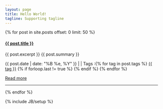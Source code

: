 ```yaml
---
layout: page
title: Hello World!
tagline: Supporting tagline
---
```

{% for post in site.posts offset: 0 limit: 50 %}
<div class="row">
<div class="span7">
<div class="row">
<div class="span2">

</div>
<div class="span5">
<h4><strong><a href="{{ post.url }}">{{ post.title }}</a></strong></h4>
<p>
{{ post.excerpt }}
{{ post.summary }}

</p>
<p>
<i class="icon-calendar"></i> {{ post.date | date: "%B %e, %Y" }}
| <i class="icon-comment"></i> <a href="http://benichmt1.github.com{{ post.url }}#disqus_thread" data-disqus-identifier="{{ post.url }}"></a>
| <i class="icon-tags"></i> Tags :{% for tag in post.tags %} <a href="/tags.html#{{ tag }}-ref" rel="tooltip" title="View posts tagged with &quot;{{ tag }}&quot;"><span class="label label-info">{{ tag }}</span></a> {% if forloop.last != true %} {% endif %} {% endfor %}
</p>
<p><a href="{{ post.url }}">Read more</a></p>
</div>
</div>
<hr>
</div>
</div>
{% endfor %}

{% include JB/setup %}



